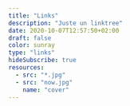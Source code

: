```yaml
---
title: "Links"
description: "Juste un linktree"
date: 2020-10-07T12:57:50+02:00
draft: false
color: sunray
type: "links"
hideSubscribe: true
resources:
  - src: "*.jpg"
  - src: "now.jpg"
    name: "cover"
---
```

